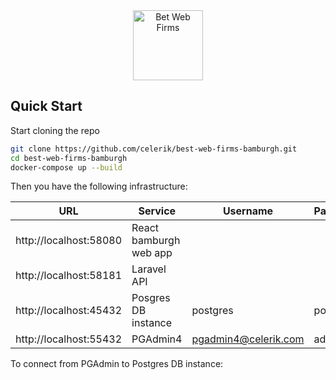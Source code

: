 <div align="center" markdown="1">
<img src="https://www.bestwebfirms.com/img/badges/best-web-firms.png" alt="Bet Web Firms" width="112">
</div>

## Quick Start

Start cloning the repo
```bash
git clone https://github.com/celerik/best-web-firms-bamburgh.git
cd best-web-firms-bamburgh
docker-compose up --build
```

Then you have the following infrastructure:

| URL                     | Service                | Username             | Password| Hostname | Database
| ----------------------- |------------------------| -------------------- | --------| ---------| ----------
| http://localhost:58080  | React bamburgh web app |                      |         |          |
| http://localhost:58181  | Laravel API            |                      |         |          |
| http://localhost:45432  | Posgres DB instance    | postgres             | postgres| postgres | postgres
| http://localhost:55432  | PGAdmin4               | pgadmin4@celerik.com | admin   |          |

To connect from PGAdmin to Postgres DB instance:
